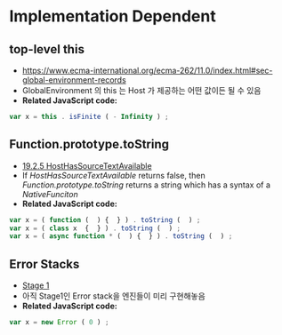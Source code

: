 # Implementation Dependent

## top-level this
- https://www.ecma-international.org/ecma-262/11.0/index.html#sec-global-environment-records
- GlobalEnvironment 의 this 는 Host 가 제공하는 어떤 값이든 될 수 있음
- __Related JavaScript code:__
```js
var x = this . isFinite ( - Infinity ) ;
```

## Function.prototype.toString
- [19.2.5 HostHasSourceTextAvailable](http://ecma-international.org/ecma-262/11.0/#sec-hosthassourcetextavailable)
- If _HostHasSourceTextAvailable_ returns false, then _Function.prototype.toString_ returns a string which has a syntax of a _NativeFunciton_
- __Related JavaScript code:__
```js
var x = ( function (  ) {  } ) . toString (  ) ;
var x = ( class x  {  } ) . toString (  ) ;
var x = ( async function * (  ) {  } ) . toString (  ) ;
```

## Error Stacks
- [Stage 1](https://github.com/tc39/proposals/blob/master/stage-1-proposals.md)
- 아직 Stage1인 Error stack을 엔진들이 미리 구현해놓음
- __Related JavaScript code:__
```js
var x = new Error ( 0 ) ;
```

